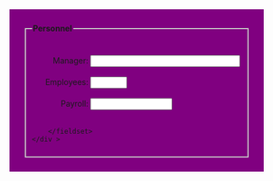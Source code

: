 
<style media="screen">
	label{
		width:100px;
		display:inline-block;
		text-align:right;
	}
	.container {
				width:400px;
        padding: 25px;
        background-color: purple;
				display:inline-block;
    }
</style>

<form >
	<div class="container">
	<fieldset >
		<legend><b>Personnel</b></legend>
		<br/><br/>
			<label for="manager">Manager: </label>
			<input type="text" name="Manager" size="30"  /><br /><br>
			<label for="employees" >Employees: </label>
			<input type="text" name="employees" size="5" /><br /><br>
			<label for="payroll">Payroll: </label>
			<input type="text" name="payroll" size="15" /><br /><br>

		</fieldset>
	</div >
</form>
